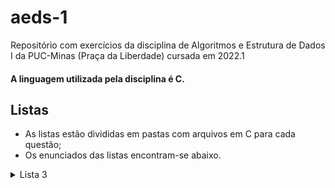 # aeds-1
Repositório com exercícios da disciplina de Algoritmos e Estrutura de Dados I da PUC-Minas (Praça da Liberdade) cursada em 2022.1
#### A linguagem utilizada pela disciplina é C.

## Listas
- As listas estão divididas em pastas com arquivos em C para cada questão;
- Os enunciados das listas encontram-se abaixo.

<details>
  <summary>Lista 3</summary>
  
  1. Faça um algoritmo que leia um conjuto de números e imprima a quantidade de números pares e ímpares. Flag: 9999;
  2. Faça um programa que leia um conjunto indeterminado de números lidos positivos e imprima o maior, o menor e a média aritmética desse conjunto de dados. Flag: -1;
  3. Escrever um algoritmo para calcular e imprimir o fatorial de um número lido do teclado;
  4. Calcule o valor da seguinte série lido a quantidade de termos: S = 1 - 1/3³ + 1/5³ - 1/7³ + 1/9³...
  5. Escreva um algoritmo que peça o n-ésimo termo da série de Fibonacci e imprima a série até ele;
  6. Faça um algoritmo para calcular o valor de S, sendo N o número inserido pelo usuário: S = 1/N - 2/N-1 + 3/N-2 - 4/N-3 + ... N/1;
  7. Faça um algoritmo que imprima todos os números palíndromos entre 10000 e 99999;
  8. Encontre os números de 4 dígitos que possuem a seguinte característica: 3025 --> 30 + 25 = 55 --> 55² = 3025;
  9. Faça um programa para um jogo de cara ou coroa. Mostre, ao final de 10 tentativas, a quantidade de acertos e erros;
  19. Faça um programa para adivinhar um número escolhido pelo usuário entre 1 e 1023. Indique o número de tentativas necessárias para acertar (o programa deve encontrar o número em no máximo 10 tentativas).
</details>
